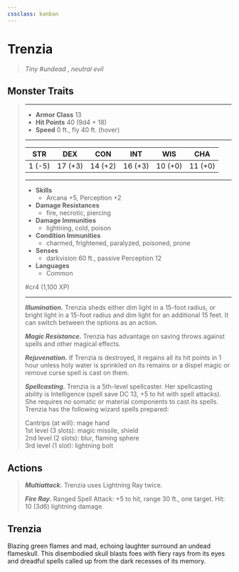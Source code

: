 ```yaml
---
cssclass: kanban
---
```


# Trenzia
>*Tiny #undead , neutral evil*
## Monster Traits
>___
>- **Armor Class** 13
>- **Hit Points** 40 (9d4 + 18)
>- **Speed** 0 ft., fly 40 ft. (hover)
>___
>|STR|DEX|CON|INT|WIS|CHA|
>|:---:|:---:|:---:|:---:|:---:|:---:|
>|1 (-5)|17 (+3)|14 (+2)|16 (+3)|10 (+0)|11 (+0)|
>___
>- **Skills**
>	 - Arcana +5, Perception +2
>- **Damage Resistances**
>	 - fire, necrotic, piercing
>- **Damage Immunities**
>	 - lightning, cold, poison
>- **Condition Immunities**
>	 - charmed, frightened, paralyzed, poisoned, prone
>- **Senses**
>	 - darkvision 60 ft., passive Perception 12
>- **Languages**
>	 - Common
>
> #cr4 (1,100 XP)
>___
>***Illumination.*** Trenzia sheds either dim light in a 15-foot radius, or bright light in a 15-foot radius and dim light for an additional 15 feet. It can switch between the options as an action.  
>
>***Magic Resistance.*** Trenzia has advantage on saving throws against spells and other magical effects.  
>
>***Rejuvenation.*** If Trenzia is destroyed, it regains all its hit points in 1 hour unless holy water is sprinkled on its remains or a dispel magic or remove curse spell is cast on them.  
>
>***Spellcasting.*** Trenzia is a 5th-level spellcaster. Her spellcasting ability is Intelligence (spell save DC 13, +5 to hit with spell attacks). She requires no somatic or material components to cast its spells. Trenzia has the following wizard spells prepared:  
>
>Cantrips (at will): mage hand  
>1st level (3 slots): magic missile, shield  
>2nd level (2 slots): blur, flaming sphere  
>3rd level (1 slot): lightning bolt  
>
## Actions
>***Multiattack.*** Trenzia uses Lightning Ray twice.  
>
>***Fire Ray.*** Ranged Spell Attack: +5 to hit, range 30 ft., one target. Hit: 10 (3d6) lightning damage.
## Trenzia
Blazing green flames and mad, echoing laughter surround an undead flameskull. This disembodied skull blasts foes with fiery rays from its eyes and dreadful spells called up from the dark recesses of its memory.
